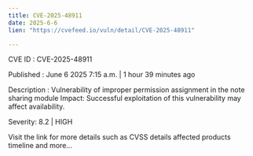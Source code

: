 ```yaml
---
title: CVE-2025-48911
date: 2025-6-6
lien: "https://cvefeed.io/vuln/detail/CVE-2025-48911"

---
```


CVE ID : CVE-2025-48911

Published :  June 6
2025
7:15 a.m. | 1 hour
39 minutes ago

Description : Vulnerability of improper permission assignment in the note sharing module
Impact: Successful exploitation of this vulnerability may affect availability.

Severity: 8.2 | HIGH

Visit the link for more details
such as CVSS details
affected products
timeline
and more...
